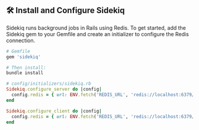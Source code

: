 ## 🛠️ Install and Configure Sidekiq

Sidekiq runs background jobs in Rails using Redis. To get started, add the Sidekiq gem to your Gemfile and create an initializer to configure the Redis connection.

```ruby
# Gemfile
gem 'sidekiq'

# Then install:
bundle install
```

```ruby
# config/initializers/sidekiq.rb
Sidekiq.configure_server do |config|
  config.redis = { url: ENV.fetch('REDIS_URL', 'redis://localhost:6379/0') }
end

Sidekiq.configure_client do |config|
  config.redis = { url: ENV.fetch('REDIS_URL', 'redis://localhost:6379/0') }
end
```